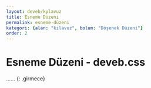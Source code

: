 ```yaml
---
layout: deveb/kylavuz
title: Esneme Düzeni
permalink: esneme-düzeni
kategori: {alan: "kılavuz", bolum: "Döşenek Düzeni"}
order: 2
---
```


# Esneme Düzeni - deveb.css

......
{: .girmece}